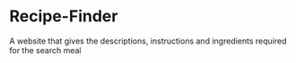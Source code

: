 # Recipe-Finder
A website that gives the descriptions, instructions and ingredients required for the search meal
